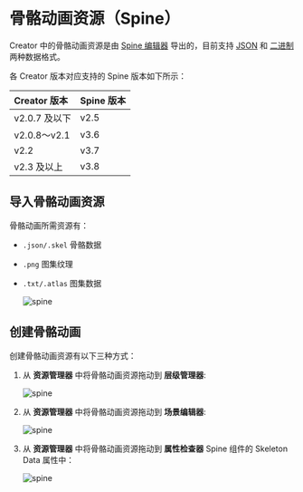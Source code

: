 # 骨骼动画资源（Spine）

Creator 中的骨骼动画资源是由 [Spine 编辑器](http://zh.esotericsoftware.com/) 导出的，目前支持 [JSON](http://zh.esotericsoftware.com/spine-export/#JSON) 和 [二进制](http://zh.esotericsoftware.com/spine-export/#%E4%BA%8C%E8%BF%9B%E5%88%B6) 两种数据格式。

各 Creator 版本对应支持的 Spine 版本如下所示：

| Creator 版本 | Spine 版本 |
| :---------- | :-------- |
| v2.0.7 及以下 | v2.5 |
| v2.0.8～v2.1 | v3.6 |
| v2.2         | v3.7 |
| v2.3 及以上   | v3.8 |

## 导入骨骼动画资源

骨骼动画所需资源有：

- `.json/.skel` 骨骼数据
- `.png` 图集纹理
- `.txt/.atlas` 图集数据

  ![spine](spine/import.png)

## 创建骨骼动画

创建骨骼动画资源有以下三种方式：

1. 从 **资源管理器** 中将骨骼动画资源拖动到 **层级管理器**:

    ![spine](spine/create_1.png)

2. 从 **资源管理器** 中将骨骼动画资源拖动到 **场景编辑器**:

    ![spine](spine/create_2.png)

3. 从 **资源管理器** 中将骨骼动画资源拖动到 **属性检查器** Spine 组件的 Skeleton Data 属性中：

    ![spine](spine/create_3.png)

